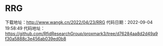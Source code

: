 # RRG
下载地址：http://www.wangk.cn/2022/04/23/RRG
代码日期：2022-09-04 19:58:49
代码地址：https://github.com/RfidResearchGroup/proxmark3/tree/d76284aa8d2d49a9f30a5888c3e456ab039ed0b8
